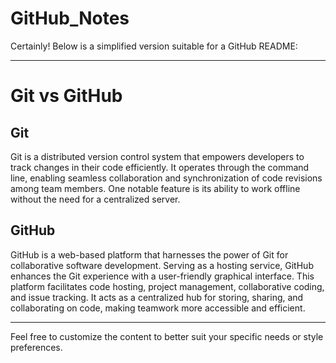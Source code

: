 # GitHub_Notes


Certainly! Below is a simplified version suitable for a GitHub README:

---

# Git vs GitHub

## Git

Git is a distributed version control system that empowers developers to track changes in their code efficiently. It operates through the command line, enabling seamless collaboration and synchronization of code revisions among team members. One notable feature is its ability to work offline without the need for a centralized server.

## GitHub

GitHub is a web-based platform that harnesses the power of Git for collaborative software development. Serving as a hosting service, GitHub enhances the Git experience with a user-friendly graphical interface. This platform facilitates code hosting, project management, collaborative coding, and issue tracking. It acts as a centralized hub for storing, sharing, and collaborating on code, making teamwork more accessible and efficient.

---

Feel free to customize the content to better suit your specific needs or style preferences.



